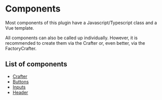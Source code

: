 # Components

Most components of this plugin have a Javascript/Typescript class and a Vue template.

All components can also be called up individually. However, it is recommended to create them via the Crafter or, even better, via the FactoryCrafter.

## List of components
- [Crafter](Crafter/Crafter.README.md)
- [Buttons](./Button/Button.README.md)
- [Inputs](./Input/Input.README.md)
- [Header](./Header/Header.README.md)
